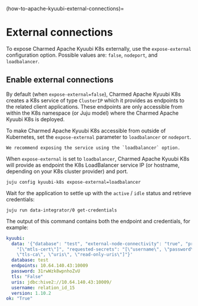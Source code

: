 (how-to-apache-kyuubi-external-connections)=
# External connections

To expose Charmed Apache Kyuubi K8s externally, use the `expose-external` configuration option. Possible values are: `false`, `nodeport`, and `loadbalancer`.

## Enable external connections

By default (when `expose-external=false`), Charmed Apache Kyuubi K8s creates a K8s service of type `ClusterIP` which it provides as endpoints to the related client applications.
These endpoints are only accessible from within the K8s namespace (or Juju model) where the Charmed Apache Kyuubi K8s is deployed.

To make Charmed Apache Kyuubi K8s accessible from outside of Kubernetes, set the `expose-external` parameter to `loadbalancer` or `nodeport`.

```{note}
We recommend exposing the service using the `loadbalancer` option.
```

When `expose-external` is set to `loadbalancer`, Charmed Apache Kyuubi K8s will provide as endpoint the K8s LoadBalancer service IP (or hostname, depending on your K8s cluster provider) and port.

```shell
juju config kyuubi-k8s expose-external=loadbalancer
```

Wait for the application to settle up with the `active` / `idle` status and retrieve credentials:

```shell
juju run data-integrator/0 get-credentials
```

The output of this command contains both the endpoint and credentials, for example:

```yaml
kyuubi:
  data: '{"database": "test", "external-node-connectivity": "true", "provided-secrets":
    "[\"mtls-cert\"]", "requested-secrets": "[\"username\", \"password\", \"tls\",
    \"tls-ca\", \"uris\", \"read-only-uris\"]"}'
  database: test
  endpoints: 10.64.140.43:10009
  password: 31rwWzk8wpnhoZvU
  tls: "False"
  uris: jdbc:hive2://10.64.140.43:10009/
  username: relation_id_15
  version: 1.10.2
ok: "True"
```

